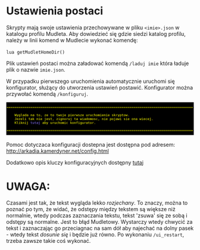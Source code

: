 # Ustawienia postaci

Skrypty mają swoje ustawienia przechowywane w pliku `<imie>.json` w katalogu profilu Mudleta. Aby dowiedzieć się gdzie siedzi katalog profilu, należy w linii komend w Mudlecie wykonać komendę:

`lua getMudletHomeDir()`

Plik ustawień postaci można załadować komendą `/laduj imie` która ładuje plik o nazwie `imie.json`.

W przypadku pierwszego uruchomienia automatycznie uruchomi się konfigurator, służący do utworzenia ustawień postawić. 
Konfigurator można przywołać komendą `/konfiguruj`.

![Konfigurator](assets/configurator.png)

Pomoc dotyczaca konfiguracji dostepna jest dostępna pod adresem: http://arkadia.kamerdyner.net/config.html 

Dodatkowo opis kluczy konfiguracyjnych dostępny [tutaj](../config.md)

# UWAGA: 

Czasami jest tak, że tekst wygląda lekko _rozjechany_. To znaczy, można to poznać po tym, że widać, że odstępy między tekstem są większe niż normalnie, wtedy podczas zaznaczania tekstu, tekst 'zsuwa' się ze sobą i odstępy są normalne. Jest to błąd Mudletowy. Wystarczy wtedy chwycić za tekst i zaznaczając go przeciagnac na sam dół aby najechać na dolny pasek - wtedy tekst _dosunie się_ i będzie już równo. Po wykonaniu `/ui_restart`, trzeba zawsze takie coś wykonać.
